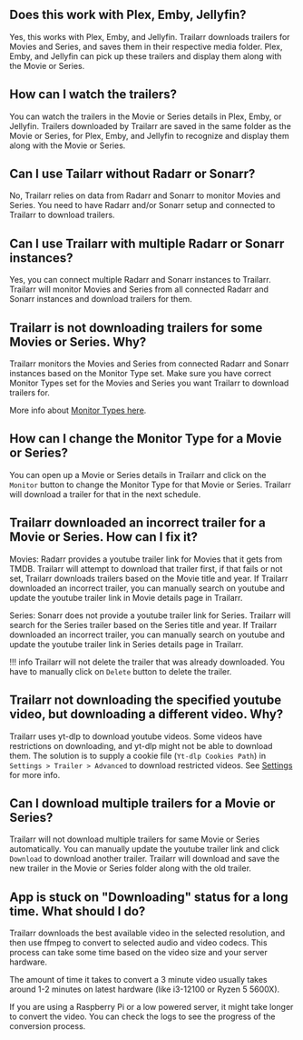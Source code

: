 ## Does this work with Plex, Emby, Jellyfin?
Yes, this works with Plex, Emby, and Jellyfin. Trailarr downloads trailers for Movies and Series, and saves them in their respective media folder. Plex, Emby, and Jellyfin can pick up these trailers and display them along with the Movie or Series.


## How can I watch the trailers?
You can watch the trailers in the Movie or Series details in Plex, Emby, or Jellyfin. Trailers downloaded by Trailarr are saved in the same folder as the Movie or Series, for Plex, Emby, and Jellyfin to recognize and display them along with the Movie or Series.


## Can I use Tailarr without Radarr or Sonarr?
No, Trailarr relies on data from Radarr and Sonarr to monitor Movies and Series. You need to have Radarr and/or Sonarr setup and connected to Trailarr to download trailers.


## Can I use Trailarr with multiple Radarr or Sonarr instances?
Yes, you can connect multiple Radarr and Sonarr instances to Trailarr. Trailarr will monitor Movies and Series from all connected Radarr and Sonarr instances and download trailers for them.


## Trailarr is not downloading trailers for some Movies or Series. Why?
Trailarr monitors the Movies and Series from connected Radarr and Sonarr instances based on the Monitor Type set. Make sure you have correct Monitor Types set for the Movies and Series you want Trailarr to download trailers for.

More info about [Monitor Types here](../setup/connections.md#monitor-types).


## How can I change the Monitor Type for a Movie or Series?
You can open up a Movie or Series details in Trailarr and click on the `Monitor` button to change the Monitor Type for that Movie or Series. Trailarr will download a trailer for that in the next schedule.


## Trailarr downloaded an incorrect trailer for a Movie or Series. How can I fix it?
Movies: Radarr provides a youtube trailer link for Movies that it gets from TMDB. Trailarr will attempt to download that trailer first, if that fails or not set, Trailarr downloads trailers based on the Movie title and year. If Trailarr downloaded an incorrect trailer, you can manually search on youtube and update the youtube trailer link in Movie details page in Trailarr.

Series: Sonarr does not provide a youtube trailer link for Series. Trailarr will search for the Series trailer based on the Series title and year. If Trailarr downloaded an incorrect trailer, you can manually search on youtube and update the youtube trailer link in Series details page in Trailarr.


!!! info
    Trailarr will not delete the trailer that was already downloaded. You have to manually click on `Delete` button to delete the trailer.

## Trailarr not downloading the specified youtube video, but downloading a different video. Why?
Trailarr uses yt-dlp to download youtube videos. Some videos have restrictions on downloading, and yt-dlp might not be able to download them. The solution is to supply a cookie file (`Yt-dlp Cookies Path`) in `Settings > Trailer > Advanced` to download restricted videos. See [Settings](../setup/settings.md) for more info.


## Can I download multiple trailers for a Movie or Series?
Trailarr will not download multiple trailers for same Movie or Series automatically. You can manually update the youtube trailer link and click `Download` to download another trailer. Trailarr will download and save the new trailer in the Movie or Series folder along with the old trailer.

## App is stuck on "Downloading" status for a long time. What should I do?
Trailarr downloads the best available video in the selected resolution, and then use ffmpeg to convert to selected audio and video codecs. This process can take some time based on the video size and your server hardware. 

The amount of time it takes to convert a 3 minute video usually takes around 1-2 minutes on latest hardware (like i3-12100 or Ryzen 5 5600X).

If you are using a Raspberry Pi or a low powered server, it might take longer to convert the video. You can check the logs to see the progress of the conversion process.